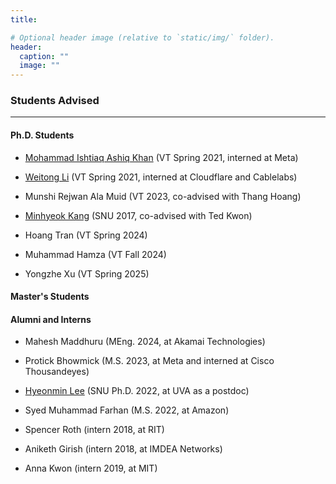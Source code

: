 ```yaml
---
title: 

# Optional header image (relative to `static/img/` folder).
header:
  caption: ""
  image: ""
---
```

### Students Advised
---- 

#### Ph.D. Students

* [Mohammad Ishtiaq Ashiq Khan](https://ashiq5.github.io/) (VT Spring 2021, interned at Meta)

* [Weitong Li](https://www.weitong.me/) (VT Spring 2021, interned at Cloudflare and Cablelabs)

* Munshi Rejwan Ala Muid (VT 2023, co-advised with Thang Hoang)

* [Minhyeok Kang](https://mmlab.snu.ac.kr/~mhkang/) (SNU 2017, co-advised with Ted Kwon)

* Hoang Tran (VT Spring 2024)

* Muhammad Hamza (VT Fall 2024)

* Yongzhe Xu (VT Spring 2025)

#### Master's Students


#### Alumni and Interns

* Mahesh Maddhuru (MEng. 2024, at Akamai Technologies)

* Protick Bhowmick (M.S. 2023, at Meta and interned at Cisco Thousandeyes)

* [Hyeonmin Lee](https://hyeonmin-lee.github.io/) (SNU Ph.D. 2022, at UVA as a postdoc)

* Syed Muhammad Farhan (M.S. 2022, at Amazon)

* Spencer Roth (intern 2018, at RIT)

* Aniketh Girish (intern 2018, at IMDEA Networks)

* Anna Kwon (intern 2019, at MIT)


<br>

